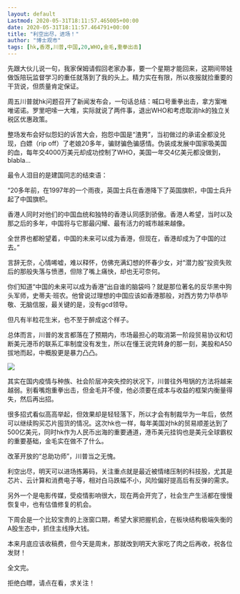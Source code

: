 ```yaml
---
layout: default
Lastmod: 2020-05-31T18:11:57.465005+00:00
date: 2020-05-31T18:11:57.464791+00:00
title: "利空出尽，进场！"
author: "博士观市"
tags: [hk,香港,川普,中国,20,WHO,金毛,重拳出击]
---
```


先跟大伙儿说一句，我家保姆请假回老家办事，要一个星期才能回来，这期间带娃做饭陪玩监督学习的重任就落到了我的头上。精力实在有限，所以夜报就捡重要的干货说，但质量肯定保证。

周五川普就hk问题召开了新闻发布会，一句话总结：喊口号重拳出击，拿方案唯唯诺诺。罗里吧嗦一大堆，实际就说了两件事，退出WHO和考虑取消hk的独立关税区优惠政策。

整场发布会好似怨妇的诉苦大会，抱怨中国是“渣男”，当初做过的承诺全都没兑现，白嫖（rip off）了老娘20多年，骗财骗色骗感情。伪装成发展中国家吸美国的血，每年交4000万美元却成功控制了WHO，美国一年交4亿美元都没做到，blabla…

最令人泪目的是建国同志的结束语：

“20多年前，在1997年的一个雨夜，英国士兵在香港降下了英国旗帜，中国士兵升起了中国旗帜。

香港人同时对他们的中国血统和独特的香港认同感到骄傲。香港人希望，当时以及那之后的多年，中国将与它那最闪耀、最有活力的城市越来越像。

全世界也都盼望着，中国的未来可以成为香港，但现在，香港却成为了中国的过去。”

言辞无奈，心情唏嘘，难以释怀，仿佛充满幻想的怀春少女，对“潜力股”投资失败后的那般失落与愤懑，但除了嘴上痛快，却也无可奈何。

你们知道“中国的未来可以成为香港”出自谁的脑袋吗？就是那位著名的反华黑中狗头军师，史蒂夫·班农。他曾说过理想的中国应该如香港那般，对西方势力毕恭毕敬、无脑信服，最关键的是，没有gcd领导。

但凡有半粒花生米，也不至于醉成这个样子。

总体而言，川普的发言都落在了预期内，市场最担心的取消第一阶段贸易协议和切断美元港币的联系汇率制度没有发生，所以在懂王说完转身的那一刻，美股和A50拔地而起，中概股更是暴力凸凸。

![](https://images.weserv.nl/?url=https%3A//mmbiz.qpic.cn/mmbiz_jpg/Qxb4NEh5AB9AaNd4ibxD8lqjFYH3MCzSuglkIiboU7ANavof1fvkGBBNXMpMcYZyLz6AvlP9uodS0uCM0RFoxlMg/640%3Fwx_fmt%3Djpeg)

  

其实在国内疫情与种族、社会阶层冲突失控的状况下，川普往外甩锅的方法将越来越弱。别看嘴炮重拳出击，但金毛并不傻，他必须要在成本与收益的框架内衡量得失，然后再出招。

很多招式看似高高举起，但效果却是轻轻落下，所以才会有制裁华为一年后，依然可以继续购买芯片囤货的情况。这次hk也一样，每年美国对hk的贸易顺差达到了500亿美元，同时hk作为人民币出海的重要通道，港币美元挂钩也是美元全球霸权的重要基础，金毛实在做不了什么。

改革开放的“总助功师”，川普当之无愧。

利空出尽，明天可以进场拣筹码，关注重点就是最近被情绪压制的科技股，尤其是芯片、云计算和消费电子等，相对白马跌幅不小，风险偏好提高后有反弹的需求。

另外一个是电影传媒，受疫情影响很大，现在两会开完了，社会生产生活都在慢慢恢复中，也有估值修复的机会。

下周会是一个比较宝贵的上涨窗口期，希望大家把握机会，在板块结构极端失衡的A股生态中，抓住主线挣大钱。

本来月底应该收稿费，但今天是周末，那就改到明天大家吃了肉之后再收，祝各位发财！

全文完。

拒绝白瞟，请点在看，求关注！

